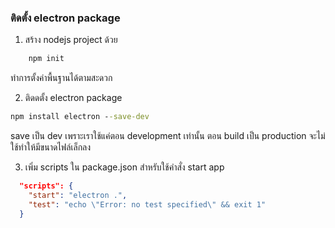 ### ติดตั้ง electron package

1) สร้าง nodejs project ด้วย

```bash
    npm init
```
ทำการตั้งค่าพื้นฐานได้ตามสะดวก

2) ติดดตั้ง electron package

```cmd
npm install electron --save-dev
```
save เป็น dev เพราะเราใช้แค่ตอน development เท่านั้น ตอน build เป็น production จะไม่ใช้ทำให้มีขนาดไฟล์เล็กลง

3) เพิ่ม scripts ใน package.json สำหรับใช้คำสั่ง start app
```json
  "scripts": {
    "start": "electron .",
    "test": "echo \"Error: no test specified\" && exit 1"
  }
```